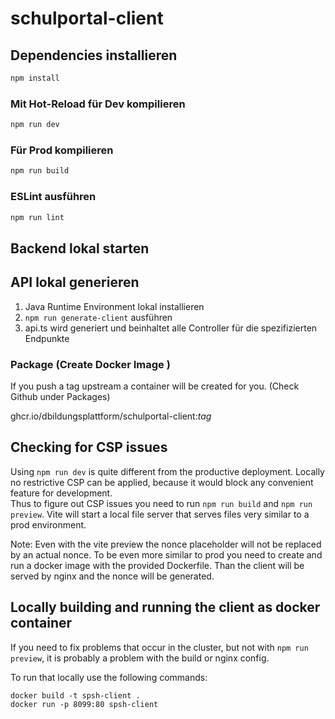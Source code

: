# schulportal-client

## Dependencies installieren

```sh
npm install
```

### Mit Hot-Reload für Dev kompilieren

```sh
npm run dev
```

### Für Prod kompilieren

```sh
npm run build
```

### ESLint ausführen

```sh
npm run lint
```

## Backend lokal starten

## API lokal generieren
1. Java Runtime Environment lokal installieren
2. `npm run generate-client` ausführen
3. api.ts wird generiert und beinhaltet alle Controller für die spezifizierten Endpunkte


### Package (Create Docker Image )
If you push a tag upstream a container will be created for you. (Check Github under Packages)

ghcr.io/dbildungsplattform/schulportal-client:*tag*


## Checking for CSP issues

Using `npm run dev` is quite different from the productive deployment. Locally no restrictive CSP can be applied, because it would block any convenient feature for development. <br>
Thus to figure out CSP issues you need to run `npm run build` and `npm run preview`. Vite will start a local file server that serves files very similar to a prod environment.

Note: Even with the vite preview the nonce placeholder will not be replaced by an actual nonce.
To be even more similar to prod you need to create and run a docker image with the provided Dockerfile. Than the client will be served by nginx and the nonce will be generated.

## Locally building and running the client as docker container

If you need to fix problems that occur in the cluster, but not with `npm run preview`, it is probably a problem with the build or nginx config. 

To run that locally use the following commands:
```
docker build -t spsh-client .
docker run -p 8099:80 spsh-client
```
